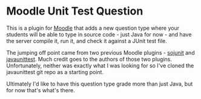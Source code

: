 # Moodle Unit Test Question #

This is a plugin for [Moodle](http://moodle.org) that adds a new question type where your students will be able to type in source code - just Java for now - and have the server compile it, run it, and check it against a JUnit test file.

The jumping off point came from two previous Moodle plugins - [sojunit](https://moodle.org/mod/forum/discuss.php?d=102690) and [javaunittest](https://moodle.org/plugins/view.php?plugin=qtype_javaunittest). Much credit goes to the authors of those two plugins. Unfortunately, neither was exactly what I was looking for so I've cloned the javaunittest git repo as a starting point.

Ultimately I'd like to have this question type grade more than just Java, but for now that's what's there.